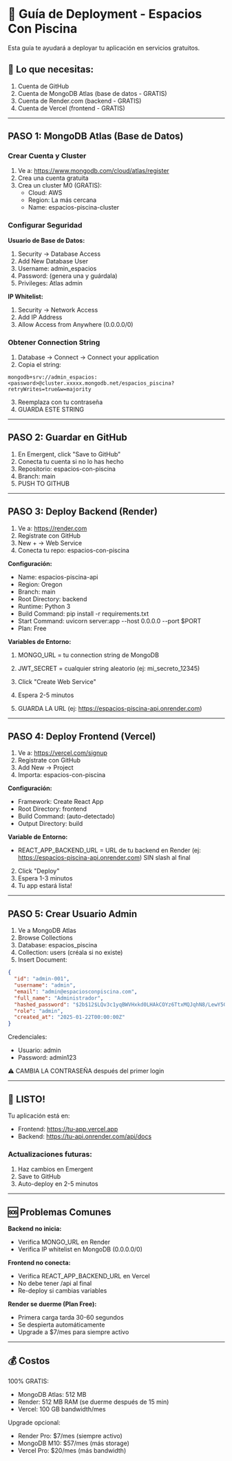 # 🚀 Guía de Deployment - Espacios Con Piscina

Esta guía te ayudará a deployar tu aplicación en servicios gratuitos.

## 📌 Lo que necesitas:

1. Cuenta de GitHub
2. Cuenta de MongoDB Atlas (base de datos - GRATIS)
3. Cuenta de Render.com (backend - GRATIS)
4. Cuenta de Vercel (frontend - GRATIS)

---

## PASO 1: MongoDB Atlas (Base de Datos)

### Crear Cuenta y Cluster

1. Ve a: https://www.mongodb.com/cloud/atlas/register
2. Crea una cuenta gratuita
3. Crea un cluster M0 (GRATIS):
   - Cloud: AWS
   - Region: La más cercana
   - Name: espacios-piscina-cluster

### Configurar Seguridad

**Usuario de Base de Datos:**
1. Security → Database Access
2. Add New Database User
3. Username: admin_espacios
4. Password: (genera una y guárdala)
5. Privileges: Atlas admin

**IP Whitelist:**
1. Security → Network Access
2. Add IP Address
3. Allow Access from Anywhere (0.0.0.0/0)

### Obtener Connection String

1. Database → Connect → Connect your application
2. Copia el string:
```
mongodb+srv://admin_espacios:<password>@cluster.xxxxx.mongodb.net/espacios_piscina?retryWrites=true&w=majority
```
3. Reemplaza <password> con tu contraseña
4. GUARDA ESTE STRING

---

## PASO 2: Guardar en GitHub

1. En Emergent, click "Save to GitHub"
2. Conecta tu cuenta si no lo has hecho
3. Repositorio: espacios-con-piscina
4. Branch: main
5. PUSH TO GITHUB

---

## PASO 3: Deploy Backend (Render)

1. Ve a: https://render.com
2. Regístrate con GitHub
3. New + → Web Service
4. Conecta tu repo: espacios-con-piscina

**Configuración:**
- Name: espacios-piscina-api
- Region: Oregon
- Branch: main
- Root Directory: backend
- Runtime: Python 3
- Build Command: pip install -r requirements.txt
- Start Command: uvicorn server:app --host 0.0.0.0 --port $PORT
- Plan: Free

**Variables de Entorno:**
1. MONGO_URL = tu connection string de MongoDB
2. JWT_SECRET = cualquier string aleatorio (ej: mi_secreto_12345)

3. Click "Create Web Service"
4. Espera 2-5 minutos
5. GUARDA LA URL (ej: https://espacios-piscina-api.onrender.com)

---

## PASO 4: Deploy Frontend (Vercel)

1. Ve a: https://vercel.com/signup
2. Regístrate con GitHub
3. Add New → Project
4. Importa: espacios-con-piscina

**Configuración:**
- Framework: Create React App
- Root Directory: frontend
- Build Command: (auto-detectado)
- Output Directory: build

**Variable de Entorno:**
- REACT_APP_BACKEND_URL = URL de tu backend en Render
  (ej: https://espacios-piscina-api.onrender.com)
  SIN slash al final

2. Click "Deploy"
3. Espera 1-3 minutos
4. Tu app estará lista!

---

## PASO 5: Crear Usuario Admin

1. Ve a MongoDB Atlas
2. Browse Collections
3. Database: espacios_piscina
4. Collection: users (créala si no existe)
5. Insert Document:

```json
{
  "id": "admin-001",
  "username": "admin",
  "email": "admin@espaciosconpiscina.com",
  "full_name": "Administrador",
  "hashed_password": "$2b$12$LQv3c1yqBWVHxkd0LHAkCOYz6TtxMQJqhN8/LewY5GyYIeWU2u3ZC",
  "role": "admin",
  "created_at": "2025-01-22T00:00:00Z"
}
```

Credenciales:
- Usuario: admin
- Password: admin123

⚠️ CAMBIA LA CONTRASEÑA después del primer login

---

## 🎉 LISTO!

Tu aplicación está en:
- Frontend: https://tu-app.vercel.app
- Backend: https://tu-api.onrender.com/api/docs

### Actualizaciones futuras:
1. Haz cambios en Emergent
2. Save to GitHub
3. Auto-deploy en 2-5 minutos

---

## 🆘 Problemas Comunes

**Backend no inicia:**
- Verifica MONGO_URL en Render
- Verifica IP whitelist en MongoDB (0.0.0.0/0)

**Frontend no conecta:**
- Verifica REACT_APP_BACKEND_URL en Vercel
- No debe tener /api al final
- Re-deploy si cambias variables

**Render se duerme (Plan Free):**
- Primera carga tarda 30-60 segundos
- Se despierta automáticamente
- Upgrade a $7/mes para siempre activo

---

## 💰 Costos

100% GRATIS:
- MongoDB Atlas: 512 MB
- Render: 512 MB RAM (se duerme después de 15 min)
- Vercel: 100 GB bandwidth/mes

Upgrade opcional:
- Render Pro: $7/mes (siempre activo)
- MongoDB M10: $57/mes (más storage)
- Vercel Pro: $20/mes (más bandwidth)